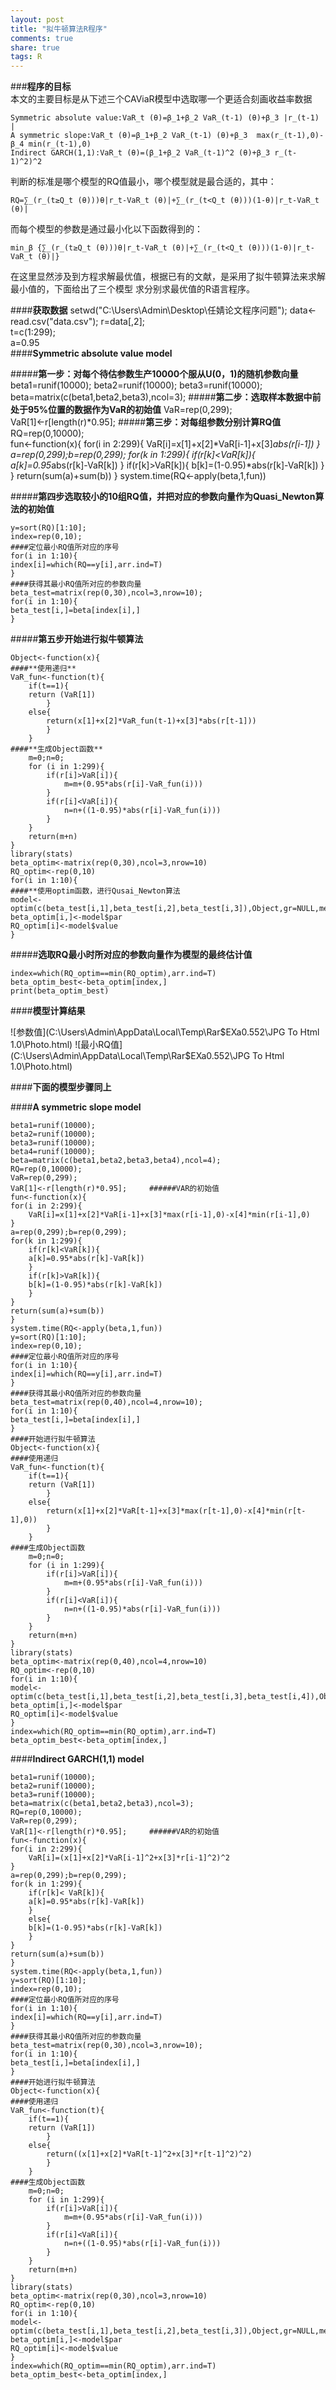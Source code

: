 ```yaml
---
layout: post
title: "拟牛顿算法R程序"
comments: true
share: true
tags: R
---
```

###**程序的目标**		
本文的主要目标是从下述三个CAViaR模型中选取哪一个更适合刻画收益率数据			

	Symmetric absolute value:VaR_t (θ)=β_1+β_2 VaR_(t-1) (θ)+β_3 |r_(t-1) |			
	A symmetric slope:VaR_t (θ)=β_1+β_2 VaR_(t-1) (θ)+β_3  max⁡(r_(t-1),0)-β_4 min⁡(r_(t-1),0)		
	Indirect GARCH(1,1):VaR_t (θ)=(β_1+β_2 VaR_(t-1)^2 (θ)+β_3 r_(t-1)^2)^2					
		
判断的标准是哪个模型的RQ值最小，哪个模型就是最合适的，其中：			

	RQ=∑_(r_(t≥Q_t (θ)))θ|r_t-VaR_t (θ)|+∑_(r_(t<Q_t (θ)))(1-θ)|r_t-VaR_t (θ)|		
	
而每个模型的参数是通过最小化以下函数得到的：
	
	min_β {∑_(r_(t≥Q_t (θ)))θ|r_t-VaR_t (θ)|+∑_(r_(t<Q_t (θ)))(1-θ)|r_t-VaR_t (θ)|}			
	
在这里显然涉及到方程求解最优值，根据已有的文献，是采用了拟牛顿算法来求解最小值的，下面给出了三个模型
求分别求最优值的R语言程序。		

####**获取数据**
	setwd("C:\\Users\\Admin\\Desktop\\任婧论文程序问题");
	data<-read.csv("data.csv");
	r=data[,2];                                        
	t=c(1:299);                                                                 
	a=0.95                  
####**Symmetric absolute value model**			

#####**第一步：对每个待估参数生产10000个服从U(0，1)的随机参数向量**
	beta1=runif(10000);
	beta2=runif(10000);
	beta3=runif(10000);
	beta=matrix(c(beta1,beta2,beta3),ncol=3); 
#####**第二步：选取样本数据中前处于95%位置的数据作为VaR的初始值**
	VaR=rep(0,299);			
	VaR[1]<-r[length(r)*0.95];
#####**第三步：对每组参数分别计算RQ值**			
	RQ=rep(0,10000);	
	fun<-function(x){
	for(i in 2:299){
		VaR[i]=x[1]+x[2]*VaR[i-1]+x[3]*abs(r[i-1])
	}
	a=rep(0,299);b=rep(0,299);
	for(k in 1:299){
		if(r[k]<VaR[k]){
		a[k]=0.95*abs(r[k]-VaR[k])
		}
		if(r[k]>VaR[k]){
		b[k]=(1-0.95)*abs(r[k]-VaR[k])
		}
	}
	return(sum(a)+sum(b))
	}
	system.time(RQ<-apply(beta,1,fun))		
	
#####**第四步选取较小的10组RQ值，并把对应的参数向量作为Quasi_Newton算法的初始值**		

	y=sort(RQ)[1:10];                      
	index=rep(0,10);
	####定位最小RQ值所对应的序号
	for(i in 1:10){
	index[i]=which(RQ==y[i],arr.ind=T)
	}
	####获得其最小RQ值所对应的参数向量
	beta_test=matrix(rep(0,30),ncol=3,nrow=10);
	for(i in 1:10){
	beta_test[i,]=beta[index[i],]
	}		
	
#####**第五步开始进行拟牛顿算法**		

	Object<-function(x){
	####**使用递归**
	VaR_fun<-function(t){
		if(t==1){
		return (VaR[1])
			}
		else{
			return(x[1]+x[2]*VaR_fun(t-1)+x[3]*abs(r[t-1]))
			}
		}
	####**生成Object函数**
		m=0;n=0;
		for (i in 1:299){
			if(r[i]>VaR[i]){
				m=m+(0.95*abs(r[i]-VaR_fun(i)))
			}
			if(r[i]<VaR[i]){
				n=n+((1-0.95)*abs(r[i]-VaR_fun(i)))
			}
		}
		return(m+n)
	}
	library(stats)
	beta_optim<-matrix(rep(0,30),ncol=3,nrow=10)
	RQ_optim<-rep(0,10)
	for(i in 1:10){
	####**使用optim函数，进行Qusai_Newton算法
	model<-optim(c(beta_test[i,1],beta_test[i,2],beta_test[i,3]),Object,gr=NULL,method="BFGS",hessian=TRUE)
	beta_optim[i,]<-model$par 
	RQ_optim[i]<-model$value 
	}		
	
#####**选取RQ最小时所对应的参数向量作为模型的最终估计值**		

	index=which(RQ_optim==min(RQ_optim),arr.ind=T)
	beta_optim_best<-beta_optim[index,]				
    print(beta_optim_best)		
	
####**模型计算结果**		
   
  ![参数值](C:\Users\Admin\AppData\Local\Temp\Rar$EXa0.552\JPG To Html 1.0\Photo.html)   
  ![最小RQ值](C:\Users\Admin\AppData\Local\Temp\Rar$EXa0.552\JPG To Html 1.0\Photo.html)  		

####**下面的模型步骤同上**			

####**A symmetric slope model**				

	beta1=runif(10000);
	beta2=runif(10000);
	beta3=runif(10000);
	beta4=runif(10000);
	beta=matrix(c(beta1,beta2,beta3,beta4),ncol=4); 
	RQ=rep(0,10000);
	VaR=rep(0,299);
	VaR[1]<-r[length(r)*0.95];     ######VAR的初始值
	fun<-function(x){
	for(i in 2:299){
		VaR[i]=x[1]+x[2]*VaR[i-1]+x[3]*max(r[i-1],0)-x[4]*min(r[i-1],0)
	}
	a=rep(0,299);b=rep(0,299);
	for(k in 1:299){
		if(r[k]<VaR[k]){
		a[k]=0.95*abs(r[k]-VaR[k])
		}
		if(r[k]>VaR[k]){
		b[k]=(1-0.95)*abs(r[k]-VaR[k])
		}
	}
	return(sum(a)+sum(b))
	}
	system.time(RQ<-apply(beta,1,fun))
	y=sort(RQ)[1:10];                      
	index=rep(0,10);
	####定位最小RQ值所对应的序号
	for(i in 1:10){
	index[i]=which(RQ==y[i],arr.ind=T)
	}
	####获得其最小RQ值所对应的参数向量
	beta_test=matrix(rep(0,40),ncol=4,nrow=10);
	for(i in 1:10){
	beta_test[i,]=beta[index[i],]
	}
	####开始进行拟牛顿算法
	Object<-function(x){
	####使用递归
	VaR_fun<-function(t){
		if(t==1){
		return (VaR[1])
			}
		else{
			return(x[1]+x[2]*VaR[t-1]+x[3]*max(r[t-1],0)-x[4]*min(r[t-1],0))
			}
		}
	####生成Object函数
		m=0;n=0;
		for (i in 1:299){
			if(r[i]>VaR[i]){
				m=m+(0.95*abs(r[i]-VaR_fun(i)))
			}
			if(r[i]<VaR[i]){
				n=n+((1-0.95)*abs(r[i]-VaR_fun(i)))
			}
		}
		return(m+n)
	}
	library(stats)
	beta_optim<-matrix(rep(0,40),ncol=4,nrow=10)
	RQ_optim<-rep(0,10)
	for(i in 1:10){
	model<-optim(c(beta_test[i,1],beta_test[i,2],beta_test[i,3],beta_test[i,4]),Object,gr=NULL,method="BFGS",hessian=TRUE)
	beta_optim[i,]<-model$par 
	RQ_optim[i]<-model$value 
	}
	index=which(RQ_optim==min(RQ_optim),arr.ind=T)
	beta_optim_best<-beta_optim[index,]

####**Indirect GARCH(1,1) model**

	beta1=runif(10000);
	beta2=runif(10000);
	beta3=runif(10000);
	beta=matrix(c(beta1,beta2,beta3),ncol=3); 
	RQ=rep(0,10000);
	VaR=rep(0,299);
	VaR[1]<-r[length(r)*0.95];     ######VAR的初始值
	fun<-function(x){
	for(i in 2:299){
		VaR[i]=(x[1]+x[2]*VaR[i-1]^2+x[3]*r[i-1]^2)^2
	}
	a=rep(0,299);b=rep(0,299);
	for(k in 1:299){
		if(r[k]< VaR[k]){
		a[k]=0.95*abs(r[k]-VaR[k])
		}
		else{
		b[k]=(1-0.95)*abs(r[k]-VaR[k])
		}
	}
	return(sum(a)+sum(b))
	}
	system.time(RQ<-apply(beta,1,fun))
	y=sort(RQ)[1:10];                      
	index=rep(0,10);
	####定位最小RQ值所对应的序号
	for(i in 1:10){
	index[i]=which(RQ==y[i],arr.ind=T)
	}
	####获得其最小RQ值所对应的参数向量
	beta_test=matrix(rep(0,30),ncol=3,nrow=10);
	for(i in 1:10){
	beta_test[i,]=beta[index[i],]
	}
	####开始进行拟牛顿算法
	Object<-function(x){
	####使用递归
	VaR_fun<-function(t){
		if(t==1){
		return (VaR[1])
			}
		else{
			return((x[1]+x[2]*VaR[t-1]^2+x[3]*r[t-1]^2)^2)
			}
		}
	####生成Object函数
		m=0;n=0;
		for (i in 1:299){
			if(r[i]>VaR[i]){
				m=m+(0.95*abs(r[i]-VaR_fun(i)))
			}
			if(r[i]<VaR[i]){
				n=n+((1-0.95)*abs(r[i]-VaR_fun(i)))
			}
		}
		return(m+n)
	}
	library(stats)
	beta_optim<-matrix(rep(0,30),ncol=3,nrow=10)
	RQ_optim<-rep(0,10)
	for(i in 1:10){
	model<-optim(c(beta_test[i,1],beta_test[i,2],beta_test[i,3]),Object,gr=NULL,method="BFGS",hessian=TRUE)
	beta_optim[i,]<-model$par 
	RQ_optim[i]<-model$value 
	}
	index=which(RQ_optim==min(RQ_optim),arr.ind=T)
	beta_optim_best<-beta_optim[index,]

